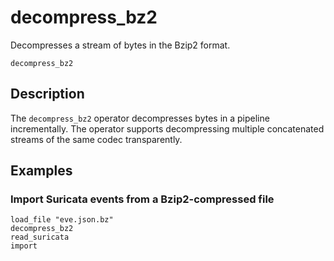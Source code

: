 # decompress_bz2

Decompresses a stream of bytes in the Bzip2 format.

```tql
decompress_bz2
```

## Description

The `decompress_bz2` operator decompresses bytes in a pipeline incrementally.
The operator supports decompressing multiple concatenated streams
of the same codec transparently.

## Examples

### Import Suricata events from a Bzip2-compressed file

```tql
load_file "eve.json.bz"
decompress_bz2
read_suricata
import
```

